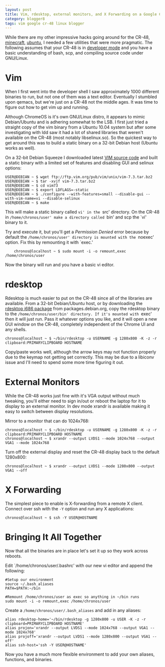 ```yaml
---
layout: post
title: Vim, rdesktop, external monitors, and X Forwarding on a Google CR-4
category: blogger8
tags: vim google cr-48 linux blogger
---
```

While there are my other impressive hacks going around for the CR-48, [minecraft](https://www.minecraftforum.net/forums/minecraft-java-edition/discussion/120216-minecraft-on-the-cr-48-google-chrome-laptop), [ubuntu](https://sites.google.com/a/chromium.org/dev/chromium-os/developer-information-for-chrome-os-devices/cr-48-chrome-notebook-developer-information/how-to-boot-ubuntu-on-a-cr-48), I needed a few utilities that were more pragmatic. The following assumes that your CR-48 is in [developer mode](https://www.chromium.org/chromium-os/developer-information-for-chrome-os-devices/cr-48-chrome-notebook-developer-information) and you have a basic understanding of bash, scp, and compiling source code under GNU/Linux.

# Vim

When I first went into the developer shell I saw approximately 1000 different binaries to run, but not one of them was a text editor. Eventually I stumbled upon qemacs, but we're just on a CR-48 not the middle ages. It was time to figure out how to get vim up and running.

Although ChromeOS is it's own GNU/Linux distro, it appears to mimic Debian/Ubuntu and is adhering somewhat to the LSB. I first just tried a straight copy of the vim binary from a Ubuntu 10.04 system but after some investigating with ldd saw it had a lot of shared libraries that weren't available on the CR-48 (most notably libselinux.so). So the quickest way to get around this was to build a static binary on a 32-bit Debian host (Ubuntu works as well).

On a 32-bit Debian Squeeze I downloaded latest [VIM source code](https://www.vim.org/sources.php) and built a static binary with a limited set of features and disabling GUI and selinux options:

```console
USER@DEBIAN ~ $ wget ftp://ftp.vim.org/pub/vim/unix/vim-7.3.tar.bz2
USER@DEBIAN ~ $ tar -xvjf vim-7.3.tar.bz2
USER@DEBIAN ~ $ cd vim73
USER@DEBIAN ~ $ export LDFLAGS=-static
USER@DEBIAN ~ $ ./configure --with-features=small --disable-gui --with-vim-name=vi --disable-selinux
USER@DEBIAN ~ $ make
```

This will make a static binary called `vi' in the `src' directory. On the CR-48 in `/home/chronos/user' make a directory called `bin' and scp the `vi' binary to it.

Try and execute it, but you'll get a *Permission Denied* error because by default the `/home/chronos/user' directory is mounted with the `noexec' option. Fix this by remounting it with `exec.'

```console
    chronos@localhost ~ $ sudo mount -i -o remount,exec /home/chronos/user
```

Now the binary will run and you have a basic vi editor.

# rdesktop


Rdesktop is much easier to put on the CR-48 since all of the libraries are available. From a 32-bit Debian/Ubuntu host, or by downloading the [rdesktop i686 package](https://packages.debian.org/rdesktop) from packages.debian.org, copy the rdesktop binary to the `/home/chronos/user/bin' directory. If it's mounted with `exec' then it will just run. Pass it whatever options you like, and it will open a new GUI window on the CR-48, completely independent of the Chrome UI and any shells.

```console
chronos@localhost ~ $ ~/bin/rdesktop -u USERNAME -g 1280x800 -K -z -r clipboard:PRIMARYCLIPBOARD HOSTNAME
```

Copy/paste works well, although the arrow keys may not function properly due to the keymap not getting set correctly. This may be due to a libiconv issue and I'll need to spend some more time figuring it out.

# External Monitors

While the CR-48 works just fine with it's VGA output without much tweaking, you'll either need to sign in/out or reboot the laptop for it to display to an external monitor. In dev mode xrandr is available making it easy to switch between display resolutions.


Mirror to a monitor that can do 1024x768:

```console
chronos@localhost ~ $ ~/bin/rdesktop -u USERNAME -g 1280x800 -K -z -r clipboard:PRIMARYCLIPBOARD HOSTNAME
chronos@localhost ~ $ xrandr --output LVDS1 --mode 1024x768 --output VGA1 --mode 1024x768
```

Turn off the external display and reset the CR-48 display back to the default 1280x800:

```console
chronos@localhost ~ $ xrandr --output LVDS1 --mode 1280x800 --output VGA1 --off
```

# X Forwarding

The simplest piece to enable is X-forwarding from a remote X client. Connect over ssh with the `-Y` option and run any X applications:

```console
chronos@localhost ~ $ ssh -Y USER@HOSTNAME
```
# Bringing It All Together

Now that all the binaries are in place let's set it up so they work across reboots.

Edit `/home/chronos/user/.bashrc' with our new vi editor and append the following:

```shell
#Setup our environment
source ~/.bash_aliases
PATH=$PATH:~/bin

#Remount /home/chronos/user as exec so anything in ~/bin runs
sudo mount -i -o remount,exec /home/chronos/user
```

Create a `/home/chronos/user/.bash_aliases` and add in any aliases:

```shell
alias rdesktop-home='~/bin/rdesktop -g 1280x800 -u USER -K -z -r clipboard=PRIMARYCLIPBOARD HOSTNAME'
alias projon='xrandr --output LVDS1 --mode 1024x768 --output VGA1 --mode 1024x768'
alias projoff='xrandr --output LVDS1 --mode 1280x800 --output VGA1 --off'
alias ssh-host='ssh -Y USER@HOSTNAME'
```

Now you have a much more flexible environment to add your own aliases, functions, and binaries.

